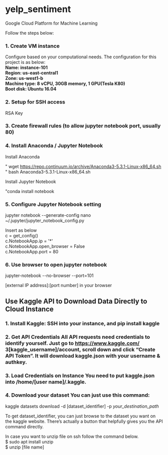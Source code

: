 # yelp_sentiment


Google Cloud Platform for Machine Learning

Follow the steps below:
### 1. Create VM instance
Configure based on your computational needs.
The configuration for this project is as below:<br>
<b>Name: instance-101<br>
Region: us-east-central1<br>
Zone: us-west1-b<br>
Machine type: 8 vCPU, 30GB memory, 1 GPU(Tesla K80)<br>
Boot disk: Ubuntu 16.04 </b><br>

### 2. Setup for SSH access
RSA Key

### 3. Create firewall rules (to allow jupyter notebook port, usually 80)

### 4. Install Anaconda / Jupyter Notebook

Install Anaconda<br>

" wget https://repo.continuum.io/archive/Anaconda3-5.3.1-Linux-x86_64.sh <br>
" bash Anaconda3-5.3.1-Linux-x86_64.sh

Install Jupyter Notebook <br>

"conda install notebook

### 5. Configure Jupyter Notebook setting

jupyter notebook --generate-config 
nano ~/.jupyter/jupyter_notebook_config.py

Insert as below <br>
c = get_config()<br>
c.NotebookApp.ip = '*'<br>
c.NotebookApp.open_browser = False<br>
c.NotebookApp.port = 80<br>

### 6. Use browser to open jupyter notebook

jupyter-notebook --no-browser --port=101

[external IP address]:[port number] in your browser



## Use Kaggle API to Download Data Directly to Cloud Instance

### 1. Install Kaggle: SSH into your instance, and pip install kaggle <br>
### 2. Get API Credentials All API requests need credentials to identify yourself. Just go to https://www.kaggle.com/ 3[kaggle_username]/account, scroll down and click “Create API Token”. It will download kaggle.json with your username & authkey.<br>
### 3. Load Credentials on Instance You need to put kaggle.json into /home/[user name]/.kaggle.<br>
### 4. Download your dataset You can just use this command:<br>
kaggle datasets download -d [dataset_identifier] -p *your_destination_path*

To get dataset_identifier, you can just browse to the dataset you want on the kaggle website. 
There’s actually a button that helpfully gives you the API command directly.


In case you want to unzip file on ssh follow the command below.<br>
$ sudo apt install unzip<br>
$ unzip [file name]<br>



